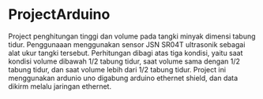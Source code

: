 # ProjectArduino

Project penghitungan tinggi dan volume pada tangki minyak dimensi tabung tidur. Penggunaaan menggunakan sensor JSN SR04T ultrasonik sebagai alat ukur tangki tersebut. Perhitungan dibagi atas tiga kondisi, yaitu saat kondisi volume dibawah 1/2 tabung tidur, saat volume sama dengan 1/2 tabung tidur, dan saat volume lebih dari 1/2 tabung tidur. Project ini menggunakan ardunio uno digabung arduino ethernet shield, dan data dikirm melalu jaringan ethernet.

